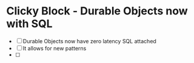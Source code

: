 # Clicky Block - Durable Objects now with SQL

- [ ] Durable Objects now have zero latency SQL attached
- [ ] It allows for new patterns
- [ ]

